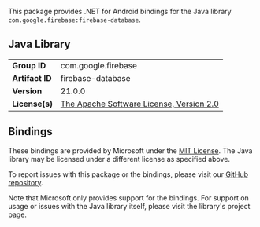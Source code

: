 This package provides .NET for Android bindings for the Java library `com.google.firebase:firebase-database`.

## Java Library

| | |
|-|-|
| **Group ID** | com.google.firebase |
| **Artifact ID** | firebase-database |
| **Version** | 21.0.0 |
| **License(s)** | [The Apache Software License, Version 2.0](http://www.apache.org/licenses/LICENSE-2.0.txt) |

## Bindings

These bindings are provided by Microsoft under the [MIT License](https://opensource.org/licenses/MIT). The Java
library may be licensed under a different license as specified above.

To report issues with this package or the bindings, please visit our [GitHub repository](https://aka.ms/android-libraries).

Note that Microsoft only provides support for the bindings. For support on
usage or issues with the Java library itself, please visit the library's project page.
